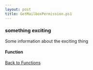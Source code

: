 ```yaml
---
layout: post
title: GetMailboxPermission.ps1
---
```


### something exciting

Some information about the exciting thing

#### Function

<script async src="https://gist-it.appspot.com/github.com/BanterBoy/scripts-blog/blob/master/PowerShell/functions/activeDirectory/GetMailboxPermission.ps1"></script>

<a href="/menu/_pages/functions.html">Back to Functions</a>
